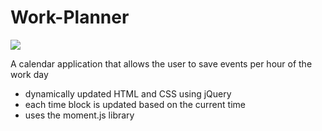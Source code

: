 # Work-Planner

![](https://media.giphy.com/media/Qv3sZVywyZLAH44QPt/giphy.gif)

A calendar application that allows the user to save events per hour of the work day
- dynamically updated HTML and CSS using jQuery
- each time block is updated based on the current time
- uses the moment.js library
